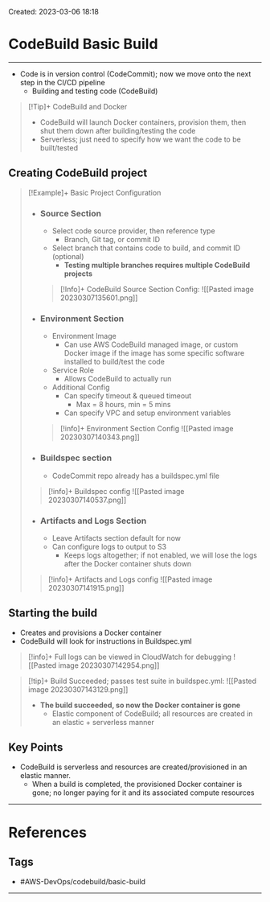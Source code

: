 Created: 2023-03-06 18:18
# CodeBuild Basic Build
---
- Code is in version control (CodeCommit); now we move onto the next step in the CI/CD pipeline
	- Building and testing code (CodeBuild)

>[!Tip]+ CodeBuild and Docker
>- CodeBuild will launch Docker containers, provision them, then shut them down after building/testing the code
>- Serverless; just need to specify how we want the code to be built/tested 

## Creating CodeBuild project

>[!Example]+ Basic Project Configuration
>- ### Source Section
>	- Select code source provider, then reference type
>		- Branch, Git tag, or commit ID
>	- Select branch that contains code to build, and commit ID (optional)
>		- **Testing multiple branches requires multiple CodeBuild projects**
>		
>	>[!Info]+ CodeBuild Source Section Config:
>	>![[Pasted image 20230307135601.png]]
>	
>- ### Environment Section
>	- Environment Image
>		- Can use AWS CodeBuild managed image, or custom Docker image if the image has some specific software installed to build/test the code
>	- Service Role
>		- Allows CodeBuild to actually run
>	- Additional Config
>		- Can specify timeout & queued timeout
>			- Max = 8 hours, min = 5 mins
>		- Can specify VPC and setup environment variables
>	> [!info]+ Environment Section Config
>	> ![[Pasted image 20230307140343.png]]
>	
>- ### Buildspec section 
>	- CodeCommit repo already has a buildspec.yml file
>> [!info]+ Buildspec config
>> ![[Pasted image 20230307140537.png]]
>- ### Artifacts and Logs Section
>	- Leave Artifacts section default for now
>	- Can configure logs to output to S3
>		- Keeps logs altogether; if not enabled, we will lose the logs after the Docker container shuts down
>> [!info]+ Artifacts and Logs config
>> ![[Pasted image 20230307141915.png]]

## Starting the build
- Creates and provisions a Docker container
- CodeBuild will look for instructions in Buildspec.yml
>[!info]+ Full logs can be viewed in CloudWatch for debugging
>![[Pasted image 20230307142954.png]]

>[!tip]+ Build Succeeded; passes test suite in buildspec.yml:
>![[Pasted image 20230307143129.png]]
>- **The build succeeded, so now the Docker container is gone**
>	- Elastic component of CodeBuild; all resources are created in an elastic + serverless manner

## Key Points
- CodeBuild is serverless and resources are created/provisioned in an elastic manner. 
	- When a build is completed, the provisioned Docker container is gone; no longer paying for it and its associated compute resources

---
# References


## Tags
- #AWS-DevOps/codebuild/basic-build 
---